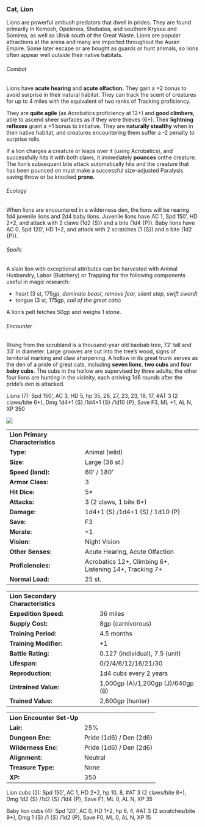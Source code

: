 ### Cat, Lion

Lions are powerful ambush predators that dwell in prides. They are found primarily in Kemesh, Opelenea, Shebatea, and southern Krysea and Somirea, as well as Ulruk south of the Great Waste. Lions are popular attractions at the arena and many are imported throughout the Auran Empire. Some later escape or are bought as guards or hunt animals, so lions often appear well outside their native habitats.

###### Combat

Lions have **acute hearing** and **acute olfaction.** They gain a +2 bonus to avoid surprise in their natural habitat. They can track the scent of creatures for up to 4 miles with the equivalent of two ranks of Tracking proficiency.

They are **quite agile** (as Acrobatics proficiency at 12+) and **good climbers**, able to ascend sheer surfaces as if they were thieves (6+). Their **lightning reflexes** grant a +1 bonus to initiative. They are **naturally stealthy** when in their native habitat, and creatures encountering them suffer a -2 penalty to surprise rolls.

If a lion charges a creature or leaps over it (using Acrobatics), and successfully hits it with both claws, it immediately **pounces** onthe creature. The lion’s subsequent bite attack automatically hits and the creature that has been pounced on must make a successful size-adjusted Paralysis saving throw or be knocked **prone**.

###### Ecology

When lions are encountered in a wilderness den, the lions will be rearing 1d4 juvenile lions and 2d4 baby lions. Juvenile lions have AC 1, Spd 150’, HD 2+2, and attack with 2 claws (1d2 {S}) and a bite (1d4 {P}). Baby lions have AC 0, Spd 120’, HD 1+2, and attack with 2 scratches (1 {S}) and a bite (1d2 {P}).

###### Spoils

A slain lion with exceptional attributes can be harvested with Animal Husbandry, Labor (Butchery) or Trapping for the following components useful in magic research:

* heart (3 st, 175gp, *dominate beast, remove fear, silent step, swift sword*)
* tongue (3 st, 175gp, *call of the great cats*)

A lion’s pelt fetches 50gp and weighs 1 stone.

###### Encounter

Rising from the scrubland is a thousand-year old baobab tree, 72’ tall and 33’ in diameter. Large grooves are cut into the tree’s wood, signs of territorial marking and claw sharpening. A hollow in its great trunk serves as the den of a pride of great cats, including **seven lions**, **two cubs** and **four** **baby cubs**. The cubs in the hollow are supervised by three adults; the other four lions are hunting in the vicinity, each arriving 1d6 rounds after the pride’s den is attacked.

Lions (7): Spd 150’, AC 3, HD 5, hp 35, 28, 27, 23, 23, 18, 17, #AT 3 (2 claws/bite 6+), Dmg 1d4+1 {S} /1d4+1 {S} /1d10 {P}, Save F3, ML +1, AL N, XP 350

![](data:image/png;base64...)

|  |  |
| --- | --- |
| **Lion Primary Characteristics** | |
| **Type:** | Animal (wild) |
| **Size:** | Large (38 st.) |
| **Speed (land):** | 60’ / 180’ |
| **Armor Class:** | 3 |
| **Hit Dice:** | 5\* |
| **Attacks:** | 3 (2 claws, 1 bite 6+) |
| **Damage:** | 1d4+1 {S} /1d4+1 {S} / 1d10 {P} |
| **Save:** | F3 |
| **Morale:** | +1 |
| **Vision:** | Night Vision |
| **Other Senses:** | Acute Hearing, Acute Olfaction |
| **Proficiencies:** | Acrobatics 12+, Climbing 6+,  Listening 14+, Tracking 7+ |
| **Normal Load:** | 25 st. |

|  |  |
| --- | --- |
| **Lion Secondary Characteristics** | |
| **Expedition Speed:** | 36 miles |
| **Supply Cost:** | 8gp (carnivorous) |
| **Training Period:** | 4.5 months |
| **Training Modifier:** | +1 |
| **Battle Rating:** | 0.127 (individual), 7.5 (unit) |
| **Lifespan:** | 0/2/4/6/12/16/21/30 |
| **Reproduction:** | 1d4 cubs every 2 years |
| **Untrained Value:** | 1,000gp (A)/1,200gp (J)/640gp (B) |
| **Trained Value:** | 2,600gp (hunter) |

|  |  |
| --- | --- |
| **Lion Encounter Set-Up** | |
| **Lair:** | 25% |
| **Dungeon Enc:** | Pride (1d6) / Den (2d6) |
| **Wilderness Enc:** | Pride (1d6) / Den (2d6) |
| **Alignment:** | Neutral |
| **Treasure Type:** | None |
| **XP:** | 350 |

Lion cubs (2): Spd 150’, AC 1, HD 2+2, hp 10, 8, #AT 3 (2 claws/bite 8+), Dmg 1d2 {S} /1d2 {S} /1d4 {P}, Save F1, ML 0, AL N, XP 35

Baby lion cubs (4): Spd 120’, AC 0, HD 1+2, hp 6, 4, #AT 3 (2 scratches/bite 9+), Dmg 1 {S} /1 {S} /1d2 {P}, Save F0, ML 0, AL N, XP 15
